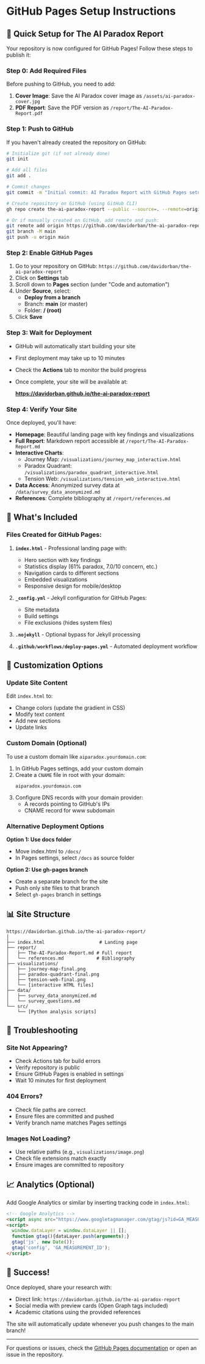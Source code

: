 # GitHub Pages Setup Instructions

## 🚀 Quick Setup for The AI Paradox Report

Your repository is now configured for GitHub Pages! Follow these steps to publish it:

### Step 0: Add Required Files

Before pushing to GitHub, you need to add:

1. **Cover Image**: Save the AI Paradox cover image as `/assets/ai-paradox-cover.jpg`
2. **PDF Report**: Save the PDF version as `/report/The-AI-Paradox-Report.pdf`

### Step 1: Push to GitHub

If you haven't already created the repository on GitHub:

```bash
# Initialize git (if not already done)
git init

# Add all files
git add .

# Commit changes
git commit -m "Initial commit: AI Paradox Report with GitHub Pages setup"

# Create repository on GitHub (using GitHub CLI)
gh repo create the-ai-paradox-report --public --source=. --remote=origin --push

# Or if manually created on GitHub, add remote and push:
git remote add origin https://github.com/davidorban/the-ai-paradox-report.git
git branch -M main
git push -u origin main
```

### Step 2: Enable GitHub Pages

1. Go to your repository on GitHub: `https://github.com/davidorban/the-ai-paradox-report`
2. Click on **Settings** tab
3. Scroll down to **Pages** section (under "Code and automation")
4. Under **Source**, select:
   - **Deploy from a branch**
   - Branch: **main** (or master)
   - Folder: **/ (root)**
5. Click **Save**

### Step 3: Wait for Deployment

- GitHub will automatically start building your site
- First deployment may take up to 10 minutes
- Check the **Actions** tab to monitor the build progress
- Once complete, your site will be available at:
  
  **https://davidorban.github.io/the-ai-paradox-report**

### Step 4: Verify Your Site

Once deployed, you'll have:

- **Homepage**: Beautiful landing page with key findings and visualizations
- **Full Report**: Markdown report accessible at `/report/The-AI-Paradox-Report.md`
- **Interactive Charts**: 
  - Journey Map: `/visualizations/journey_map_interactive.html`
  - Paradox Quadrant: `/visualizations/paradox_quadrant_interactive.html`
  - Tension Web: `/visualizations/tension_web_interactive.html`
- **Data Access**: Anonymized survey data at `/data/survey_data_anonymized.md`
- **References**: Complete bibliography at `/report/references.md`

## 🎨 What's Included

### Files Created for GitHub Pages:

1. **`index.html`** - Professional landing page with:
   - Hero section with key findings
   - Statistics display (61% paradox, 7.0/10 concern, etc.)
   - Navigation cards to different sections
   - Embedded visualizations
   - Responsive design for mobile/desktop

2. **`_config.yml`** - Jekyll configuration for GitHub Pages:
   - Site metadata
   - Build settings
   - File exclusions (hides system files)

3. **`.nojekyll`** - Optional bypass for Jekyll processing

4. **`.github/workflows/deploy-pages.yml`** - Automated deployment workflow

## 🔧 Customization Options

### Update Site Content

Edit `index.html` to:
- Change colors (update the gradient in CSS)
- Modify text content
- Add new sections
- Update links

### Custom Domain (Optional)

To use a custom domain like `aiparadox.yourdomain.com`:

1. In GitHub Pages settings, add your custom domain
2. Create a `CNAME` file in root with your domain:
   ```
   aiparadox.yourdomain.com
   ```
3. Configure DNS records with your domain provider:
   - A records pointing to GitHub's IPs
   - CNAME record for www subdomain

### Alternative Deployment Options

**Option 1: Use docs folder**
- Move index.html to `/docs/`
- In Pages settings, select `/docs` as source folder

**Option 2: Use gh-pages branch**
- Create a separate branch for the site
- Push only site files to that branch
- Select `gh-pages` branch in settings

## 📊 Site Structure

```
https://davidorban.github.io/the-ai-paradox-report/
│
├── index.html                    # Landing page
├── report/
│   ├── The-AI-Paradox-Report.md # Full report
│   └── references.md            # Bibliography
├── visualizations/
│   ├── journey-map-final.png
│   ├── paradox-quadrant-final.png
│   ├── tension-web-final.png
│   └── [interactive HTML files]
├── data/
│   ├── survey_data_anonymized.md
│   └── survey_questions.md
└── src/
    └── [Python analysis scripts]
```

## 🚦 Troubleshooting

### Site Not Appearing?
- Check Actions tab for build errors
- Verify repository is public
- Ensure GitHub Pages is enabled in settings
- Wait 10 minutes for first deployment

### 404 Errors?
- Check file paths are correct
- Ensure files are committed and pushed
- Verify branch name matches Pages settings

### Images Not Loading?
- Use relative paths (e.g., `visualizations/image.png`)
- Check file extensions match exactly
- Ensure images are committed to repository

## 📈 Analytics (Optional)

Add Google Analytics or similar by inserting tracking code in `index.html`:

```html
<!-- Google Analytics -->
<script async src="https://www.googletagmanager.com/gtag/js?id=GA_MEASUREMENT_ID"></script>
<script>
  window.dataLayer = window.dataLayer || [];
  function gtag(){dataLayer.push(arguments);}
  gtag('js', new Date());
  gtag('config', 'GA_MEASUREMENT_ID');
</script>
```

## 🎉 Success!

Once deployed, share your research with:
- Direct link: `https://davidorban.github.io/the-ai-paradox-report`
- Social media with preview cards (Open Graph tags included)
- Academic citations using the provided references

The site will automatically update whenever you push changes to the main branch!

---

For questions or issues, check the [GitHub Pages documentation](https://docs.github.com/en/pages) or open an issue in the repository.